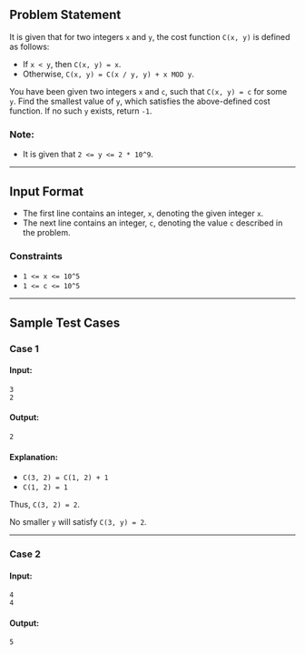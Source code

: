## Problem Statement

It is given that for two integers `x` and `y`, the cost function `C(x, y)` is defined as follows:

- If `x < y`, then `C(x, y) = x`.
- Otherwise, `C(x, y) = C(x / y, y) + x MOD y`.

You have been given two integers `x` and `c`, such that `C(x, y) = c` for some `y`. Find the smallest value of `y`, which satisfies the above-defined cost function. If no such `y` exists, return `-1`.

### Note:

- It is given that `2 <= y <= 2 * 10^9`.

---

## Input Format

- The first line contains an integer, `x`, denoting the given integer `x`.
- The next line contains an integer, `c`, denoting the value `c` described in the problem.

### Constraints

- `1 <= x <= 10^5`
- `1 <= c <= 10^5`

---

## Sample Test Cases

### Case 1

#### Input:

```
3
2
```

#### Output:

```
2
```

#### Explanation:

- `C(3, 2) = C(1, 2) + 1`
- `C(1, 2) = 1`

Thus, `C(3, 2) = 2`.

No smaller `y` will satisfy `C(3, y) = 2`.

---

### Case 2

#### Input:

```
4
4
```

#### Output:

```
5
```
